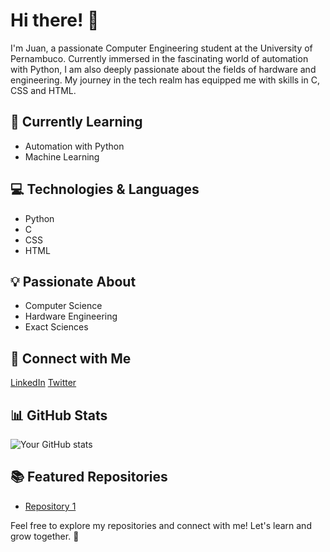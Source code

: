 # Hi there! 👋

I'm Juan, a passionate Computer Engineering student at the University of Pernambuco. Currently immersed in the fascinating world of automation with Python, I am also deeply passionate about the fields of hardware and engineering. My journey in the tech realm has equipped me with skills in C, CSS and HTML.

## 🌱 Currently Learning

- Automation with Python
- Machine Learning


## 💻 Technologies & Languages

- Python
- C
- CSS
- HTML

## 💡 Passionate About

- Computer Science
- Hardware Engineering
- Exact Sciences

## 🤝 Connect with Me

[LinkedIn](https://www.linkedin.com/in/juan-caio-973a3526b/)
[Twitter](https://twitter.com/yourtwitterhandle)

## 📊 GitHub Stats

![Your GitHub stats](https://github-readme-stats.vercel.app/api?username=JuanLir4&show_icons=true&theme=radical)

## 📚 Featured Repositories

- [Repository 1]((https://github.com/JuanLir4/WppAutomationGroup))

Feel free to explore my repositories and connect with me! Let's learn and grow together. 🚀
